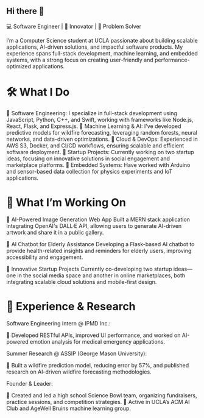 ## Hi there 👋
💻 Software Engineer | 🚀 Innovator | 🎯 Problem Solver

I’m a Computer Science student at UCLA passionate about building scalable applications, AI-driven solutions, and impactful software products. My experience spans full-stack development, machine learning, and embedded systems, with a strong focus on creating user-friendly and performance-optimized applications.

# 🛠 What I Do
  🔸 Software Engineering: I specialize in full-stack development using JavaScript, Python, C++, and Swift, working with frameworks like Node.js, React, Flask, and Express.js.
  🔸 Machine Learning & AI: I've developed predictive models for wildfire forecasting, leveraging random forests, neural networks, and data-driven optimizations.
  🔸 Cloud & DevOps: Experienced in AWS S3, Docker, and CI/CD workflows, ensuring scalable and efficient software deployment.
  🔸 Startup Projects: Currently working on two startup ideas, focusing on innovative solutions in social engagement and marketplace platforms.
  🔸 Embedded Systems: Have worked with Arduino and sensor-based data collection for physics experiments and IoT applications.

# 🚀 What I’m Working On
  🔸 AI-Powered Image Generation Web App
  Built a MERN stack application integrating OpenAI's DALL·E API, allowing users to generate AI-driven artwork and share it in a public gallery.

  🔸 AI Chatbot for Elderly Assistance
  Developing a Flask-based AI chatbot to provide health-related insights and reminders for elderly users, improving accessibility and engagement.

  🔸 Innovative Startup Projects
  Currently co-developing two startup ideas—one in the social media space and another in online marketplaces, both integrating scalable cloud solutions and mobile-first design.

# 📜 Experience & Research
Software Engineering Intern @ IPMD Inc.:

  🔸 Developed RESTful APIs, improved UI performance, and worked on AI-powered emotion analysis for medical emergency applications.
  
Summer Research @ ASSIP (George Mason University):

  🔸 Built a wildfire prediction model, reducing error by 57%, and published research on AI-driven wildfire forecasting methodologies.
 
Founder & Leader:

  🔸 Created and led a high school Science Bowl team, organizing fundraisers, practice sessions, and competition strategies.
  🔸 Active in UCLA’s ACM AI Club and AgeWell Bruins machine learning group.
